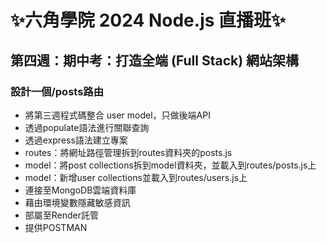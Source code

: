 # ✨六角學院 2024 Node.js 直播班✨
## 第四週：期中考：打造全端 (Full Stack) 網站架構
### 設計一個/posts路由
* 將第三週程式碼整合 user model，只做後端API
* 透過populate語法進行關聯查詢
* 透過express語法建立專案
* routes：將網址路徑管理拆到routes資料夾的posts.js
* model：將post collections拆到model資料夾，並載入到routes/posts.js上
* model：新增user collections並載入到routes/users.js上
* 連接至MongoDB雲端資料庫
* 藉由環境變數隱藏敏感資訊
* 部屬至Render託管
* 提供POSTMAN